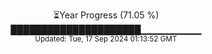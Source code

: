 <p align="center">
⏳Year Progress (71.05 %) <br>
█████████████████████▁▁▁▁▁▁▁▁▁ <br>
<sub>Updated: Tue, 17 Sep 2024 01:13:52 GMT</sub>
</p>

